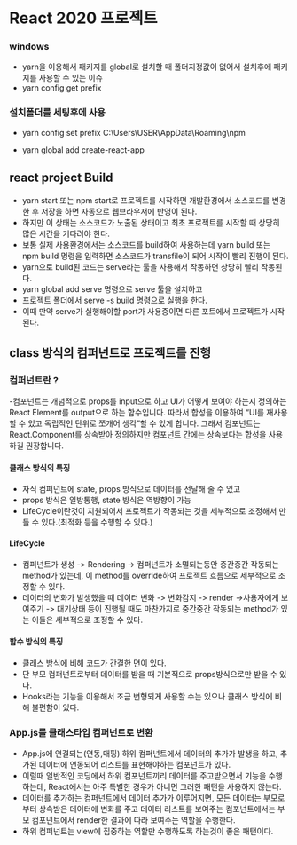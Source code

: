 # React 2020 프로젝트

### windows

- yarn을 이용해서 패키지를 global로 설치할 때 폴더지정값이 없어서
  설치후에 패키지를 사용할 수 있는 이슈
- yarn config get prefix

### 설치폴더를 세팅후에 사용

- yarn config set prefix C:\Users\USER\AppData\Roaming\npm

* yarn global add create-react-app

## react project Build

- yarn start 또는 npm start로 프로젝트를 시작하면
  개발환경에서 소스코드를 변경한 후 저장을 하면 자동으로 웹브라우저에 반영이 된다.
- 하지만 이 상태는 소스코드가 노출된 상태이고
  최초 프로젝트를 시작할 때 상당히 많은 시간을 기다려야 한다.
- 보통 실제 사용환경에서는 소스코드를 build하여 사용하는데
  yarn build 또는 npm build 명령을 입력하면 소스코드가 transfile이 되어
  시작이 빨리 진행이 된다.
- yarn으로 build된 코드는 serve라는 툴을 사용해서 작동하면 상당히 빨리 작동된다.
- yarn global add serve 명령으로 serve 툴을 설치하고
- 프로젝트 폴더에서 serve -s build 명령으로 실행을 한다.
- 이때 만약 serve가 실행해야할 port가 사용중이면 다른 포트에서 프로젝트가 시작된다.

## class 방식의 컴퍼넌트로 프로젝트를 진행

### 컴퍼넌트란 ?

-컴포넌트는 개념적으로 props를 input으로 하고 UI가 어떻게 보여야 하는지 정의하는 React Element를 output으로 하는 함수입니다. 따라서 합성을 이용하여 “UI를 재사용할 수 있고 독립적인 단위로 쪼개어 생각”할 수 있게 합니다. 그래서 컴포넌트는 React.Component를 상속받아 정의하지만 컴포넌트 간에는 상속보다는 합성을 사용하길 권장합니다.

#### 클래스 방식의 특징

- 자식 컴퍼넌트에 state, props 방식으로 데이터를 전달해 줄 수 있고
- props 방식은 일방통행, state 방식은 역방향이 가능
- LifeCycle이란것이 지원되어서 프로젝트가 작동되는 것을
  세부적으로 조정해서 만들 수 있다.(최적화 등을 수행할 수 있다.)

#### LifeCycle

- 컴퍼넌트가 생성 -> Rendering -> 컴퍼넌트가 소멸되는동안 중간중간 작동되는 method가 있는데, 이 method를 override하여
  프로젝트 흐름으로 세부적으로 조정할 수 있다.
- 데이터의 변화가 발생했을 때 데이터 변화 -> 변화감지 -> render ->사용자에게 보여주기 -> 대기상태 등이 진행될 때도
  마찬가지로 중간중간 작동되는 method가 있는 이들은 세부적으로 조정할 수 있다.

#### 함수 방식의 특징

- 클래스 방식에 비해 코드가 간결한 면이 있다.
- 단 부모 컴퍼넌트로부터 데이터를 받을 때
  기본적으로 props방식으로만 받을 수 있다.
- Hooks라는 기능을 이용해서 조금 변형되게 사용할 수는 있으나 클래스 방식에 비해 불편함이 있다.

### App.js를 클래스타입 컴퍼넌트로 변환

- App.js에 연결되는(연동,매핑) 하위 컴퍼넌트에서 데이터의 추가가
  발생을 하고, 추가된 데이터에 연동되어 리스트를 표현해야하는 컴포넌트가 있다.
- 이럴때 일반적인 코딩에서 하위 컴포넌트끼리 데이터를 주고받으면서
  기능을 수행하는데, React에서는 아주 특별한 경우가 아니면 그러한 패턴을 사용하지 않는다.
- 데이터를 추가하는 컴퍼넌트에서 데이터 추가가 이루어지면, 모든 데이터는 부모로부터 상속받은 데이터에 변화를 주고
  데이터 리스트를 보여주는 컴포넌트에서는 부모 컴포넌트에서 render한 결과에 따라 보여주는 역할을 수행한다.
- 하위 컴퍼넌트는 view에 집중하는 역할만 수행하도록 하는것이 좋은 패턴이다.

